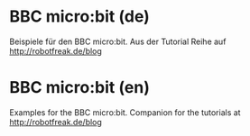 # BBC micro:bit (de)
Beispiele für den BBC micro:bit. Aus der Tutorial Reihe auf http://robotfreak.de/blog 

# BBC micro:bit (en)
Examples for the BBC micro:bit. Companion for the tutorials at http://robotfreak.de/blog 

